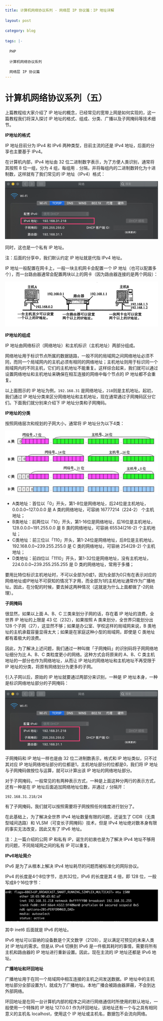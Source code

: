 ```yaml
---
title: 计算机网络协议系列 - 网络层 IP 协议篇：IP 地址详解

layout: post

category: blog

tags: |-

  PHP

  计算机网络协议系列

  网络层 IP 协议篇
---
```




# 计算机网络协议系列（五）



上篇教程给大家介绍了 IP 地址的概念，已经常见的宽带上网是如何实现的，这一篇教程我们将深入探讨 IP 地址的格式、组成、分类、广播以及子网掩码等技术细节。

**IP地址的格式**

IP 地址目前分为 IPv4 和 IPv6 两种类型，目前主流的还是 IPv4 地址，后面的分享也主要基于 IPv4。

在计算机内部，IPv4 地址由 32 位二进制数字表示，为了方便人类识别，通常将其按照 8 位一组，分为 4 组，每组用 `.` 分隔，并将每组内的二进制数转化为十进制数，这样就有了我们常见的 IP 地址（IPv4）格式：

![img](/assets/post/6a54a30e04b990aef39738b9a5d668da7bd34c9111b2882d99f1e35b0c50a541.png)

同时，这也是一个私有 IP 地址。

注：后面的分享中，我们默认约定 IP 地址就是代指 IPv4 地址。

IP 地址一般配置在网卡上，一般一块主机网卡会配置一个 IP 地址（也可以配置多个），而一台路由器通常会配置两块以上的网卡（因为路由器连接的是两个网段）：

![img](/assets/post/4f6b2f016c03784f9b3906a4224f466cfc7d9bb3af15d55d062cdc59cda7b831.png)

**IP地址的组成**

IP 地址由网络标识（网络地址）和主机标识（主机地址）两部分组成。

网络地址用于标识节点所属的数据链路，一般不同的局域网之间网络地址必须不同，而同一个局域网内的主机必须有相同的网络地址；主机地址则用于标识同一个局域网内的不同主机，它们的主机地址不能重复。这样综合起来，我们就可以通过设置网络地址和主机地址来确保在相互连接的网络中每个节点的 IP 地址都不会重复。

以上面图示的 IP 地址为例，`192.168.31` 是网络地址，`218`则是主机地址。起初，我们通过 IP 地址分类来区分网络地址和主机地址，现在通常通过子网掩码区分它们。下面我们就分别来介绍下 IP 地址分类和子网掩码。

**IP地址的分类**

按照网络层次和规划的子网大小，通常将 IP 地址分为以下4类：

![img](/assets/post/e4e26e861c9a94ab6459a87e1a54f9ba66a37f21b3314f6ba86d9a4cdde6eda5.png)

- A类地址：首位以「0」开头，第1-8位是网络地址，后24位是主机地址，0.0.0.0~127.0.0.0 是 A 类的网络地址，可容纳 16777214（224-2） 个主机地址；
- B类地址：前两位以「10」开头，第1-16位是网络地址，后16位是主机地址，128.0.0.0~191.255.0.0 是 B 类的网络地址，可容纳 65534(216-2) 个主机地址；
- C类地址：前三位以「110」开头，第1-24位是网络地址，后8位是主机地址，192.168.0.0~239.255.255.0 是 C 类的网络地址，可容纳 254(28-2) 个主机地址；
- D类地址：前四位以「1110」开头，第1-32位是网络地址，没有主机地址，224.0.0.0~239.255.255.255 是 D 类的网络地址，常用于多播；

要用比特位标识主机地址时，不可以全部为0或1，因为全部为0只有在表示对应的网络地址或IP地址不可获知的情况下才用，而全部为1的主机地址通常作为广播地址。因此，在分配的时候，要去掉这两种情况（这就是为什么上面都做了-2的处理）。

**子网掩码**

很显然，如果以上面 A、B、C 三类来划分子网的话，存在着 IP 地址的浪费，全世界 IP 地址的上限是 43 亿（232），如果按照 A 类来划分，全世界只能划分出 128 个子网（27），这显然不够；如果是办公室、学校这样的局域网来说，B 类地址的主机承载容量显得太大；如果是在家庭这种小型的局域网，即使是 C 类地址都有着极大的浪费。

因此，为了解决上述问题，我们通过一种叫做「子网掩码」的识别码将子网网络地址细分为比 A、B、C 类粒度更小的网络。这种方式会将原来的 A、B、C 类主机地址的一部分也作为网络地址，从而让 IP 地址的网络地址和主机地址不再受限于 IP 地址的分类，将原有网络划分为更多的子网。

引入子网以后，原始的 IP 地址就要通过两部分来识别，一种是 IP 地址本身，一种是标识网络地址部分的子网掩码：

![img](/assets/post/1fcaec981ac3a51209723a03e176f63ae9607ac1b08821d15afee51982396bae.png)

子网掩码和 IP 地址一样也是由 32 位二进制数表示，格式和 IP 地址类似，只不过其对应 IP 地址网络地址部分的位都是1，主机地址部分的位都是0，我们将 IP 地址与子网掩码做按位与运算，就可以计算出该 IP 地址的网络地址部分。

对于子网掩码，一般常见的有两种表示方式，一种是上面这种分两行的表示方式，还有一种是在 IP 地址后面追加网络地址位数，并通过 `/` 分隔开：

```
192.168.31.218/24
```

有了子网掩码，我们就可以按照需要将子网按照任何维度进行划分了。

在此基础上，为了解决全世界 IPv4 地址数量有限的问题，还诞生了 CIDR（无类型域间选路）和 VLSM（可变长子网掩码）技术，但是 IPv4 地址绝对数本身有限的事实无法改变，因此又有了 IPv6 地址。

注：上一篇介绍的公网 IP 和私有 IP，诞生的初衷也是为了解决 IPv4 地址不够用的问题，不同局域网之间的私有 IP 可以重复。

**IPv6地址简介**

IPv6 是为了从根本上解决 IPv4 地址耗尽的问题而被标准化的网际协议。

IPv4 的长度是4个8位字节，总共32位，IPv6 的长度是其 4 倍，即 128 位，一般写成8个16位字节：

![img](/assets/post/ba2febbb1d86f561828d19d44478bf2b425ae8394de523a9f33cf78e994087d5.png)

其中 inet6 后面就是 IPv6 的地址。

IPv6 地址可以容纳的设备数是个天文数字（2128），足以满足可预见的未来人类对 IP 地址的需求。但是从 IPv4 切换到 IPv6 是一件极其耗时的事情，需要将所有主机和路由器的 IP 地址进行重新设置。因此，现在主流的 IP 地址还都是 IPv6 地址。

**广播地址和环回地址**

广播地址用于在同一个局域网中相互连接的主机之间发送数据。IP 地址中的主机地址部分全部设置为1，就成为了广播地址。本地广播会被路由器屏蔽，不会到达外部网络。

环回地址是在同一台计算机内部的程序之间进行网络通信时所使用的默认地址，一般使用一个特殊的 IP 地址 127.0.0.1 作为环回地址，该地址还有一个与之具有相同意义的主机名 localhost，使用这个 IP 地址或主机名，数据包不会流向网络。